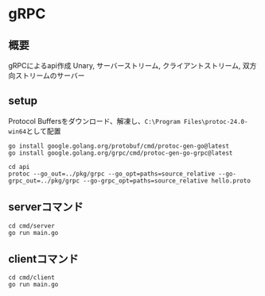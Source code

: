 # gRPC
## 概要
gRPCによるapi作成
Unary, サーバーストリーム, クライアントストリーム, 双方向ストリームのサーバー

## setup
Protocol Buffersをダウンロード、解凍し、`C:\Program Files\protoc-24.0-win64`として配置


```
go install google.golang.org/protobuf/cmd/protoc-gen-go@latest
go install google.golang.org/grpc/cmd/protoc-gen-go-grpc@latest

cd api
protoc --go_out=../pkg/grpc --go_opt=paths=source_relative --go-grpc_out=../pkg/grpc --go-grpc_opt=paths=source_relative hello.proto
```


## serverコマンド
```
cd cmd/server
go run main.go
```

## clientコマンド
```
cd cmd/client
go run main.go
```
